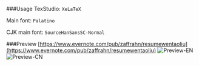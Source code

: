 ###Usage
TexStudio: `XeLaTeX`

Main font: `Palatino`

CJK main font: `SourceHanSansSC-Normal`

###Preview
[https://www.evernote.com/pub/zaffrahn/resumewentaoliu](https://www.evernote.com/pub/zaffrahn/resumewentaoliu)
![Preview-EN](Preview-EN.png)
![Preview-CN](Preview-CN.png)